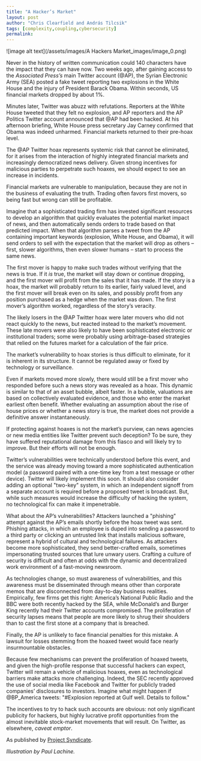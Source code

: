 ```yaml
---
title: "A Hacker’s Market"
layout: post
author: "Chris Clearfield and András Tilcsik" 
tags: [complexity,coupling,cybersecurity] 
permalink: 
---
```


![image alt text](/assets/images/A Hackers Market_images/image_0.png)

Never in the history of written communication could 140 characters have the impact that they can have now. Two weeks ago, after gaining access to the *Associated Press’s* main Twitter account (@AP), the Syrian Electronic Army (SEA) posted a fake tweet reporting two explosions in the White House and the injury of President Barack Obama. Within seconds, US financial markets dropped by about 1%.

Minutes later, Twitter was abuzz with refutations. Reporters at the White House tweeted that they felt no explosion, and AP reporters and the AP Politics Twitter account announced that @AP had been hacked. At his afternoon briefing, White House press secretary Jay Carney confirmed that Obama was indeed unharmed. Financial markets returned to their pre-hoax level.

The @AP Twitter hoax represents systemic risk that cannot be eliminated, for it arises from the interaction of highly integrated financial markets and increasingly democratized news delivery. Given strong incentives for malicious parties to perpetrate such hoaxes, we should expect to see an increase in incidents.

Financial markets are vulnerable to manipulation, because they are not in the business of evaluating the truth. Trading often favors first movers, so being fast but wrong can still be profitable.

Imagine that a sophisticated trading firm has invested significant resources to develop an algorithm that quickly evaluates the potential market impact of news, and then automatically sends orders to trade based on that predicted impact. When that algorithm parses a tweet from the AP containing important keywords (explosion, White House, and Obama), it will send orders to sell with the expectation that the market will drop as others – first, slower algorithms, then even slower humans – start to process the same news.

The first mover is happy to make such trades without verifying that the news is true. If it *is* true, the market will stay down or continue dropping, and the first mover will profit from the sales that it has made. If the story is a hoax, the market will probably return to its earlier, fairly valued level, and the first mover will break even on its sales, and possibly profit from any position purchased as a hedge when the market was down. The first mover’s algorithm worked, regardless of the story’s veracity.

The likely losers in the @AP Twitter hoax were later movers who did not react quickly to the news, but reacted instead to the market’s movement. These late movers were also likely to have been sophisticated electronic or institutional traders; some were probably using arbitrage-based strategies that relied on the futures market for a calculation of the fair price.

The market’s vulnerability to hoax stories is thus difficult to eliminate, for it is inherent in its structure. It cannot be regulated away or fixed by technology or surveillance.

Even if markets moved more slowly, there would still be a first mover who responded before such a news story was revealed as a hoax. This dynamic is similar to that of an asset bubble, albeit faster. In a bubble, valuations are based on collectively evaluated evidence, and those who enter the market earliest often benefit. Whether evaluating an assumption about the rise of house prices or whether a news story is true, the market does not provide a definitive answer instantaneously.

If protecting against hoaxes is not the market’s purview, can news agencies or new media entities like Twitter prevent such deception? To be sure, they have suffered reputational damage from this fiasco and will likely try to improve. But their efforts will not be enough.

Twitter’s vulnerabilities were technically understood before this event, and the service was already moving toward a more sophisticated authentication model (a password paired with a one-time key from a text message or other device). Twitter will likely implement this soon. It should also consider adding an optional "two-key" system, in which an independent signoff from a separate account is required before a proposed tweet is broadcast. But, while such measures would increase the difficulty of hacking the system, no technological fix can make it impenetrable.

What about the AP’s vulnerabilities? Attackers launched a "phishing" attempt against the AP’s emails shortly before the hoax tweet was sent. Phishing attacks, in which an employee is duped into sending a password to a third party or clicking an untrusted link that installs malicious software, represent a hybrid of cultural and technological failures. As attackers become more sophisticated, they send better-crafted emails, sometimes impersonating trusted sources that lure unwary users. Crafting a culture of security is difficult and often at odds with the dynamic and decentralized work environment of a fast-moving newsroom.

As technologies change, so must awareness of vulnerabilities, and this awareness must be disseminated through means other than corporate memos that are disconnected from day-to-day business realities. Empirically, few firms get this right: America’s National Public Radio and the BBC were both recently hacked by the SEA, while McDonald’s and Burger King recently had their Twitter accounts compromised. The proliferation of security lapses means that people are more likely to shrug their shoulders than to cast the first stone at a company that is breached.

Finally, the AP is unlikely to face financial penalties for this mistake. A lawsuit for losses stemming from the hoaxed tweet would face nearly insurmountable obstacles.

Because few mechanisms can prevent the proliferation of hoaxed tweets, and given the high-profile response that successful hackers can expect, Twitter will remain a vehicle of malicious hoaxes, even as technological barriers make attacks more challenging. Indeed, the SEC recently approved the use of social media like Facebook and Twitter for publicly traded companies’ disclosures to investors. Imagine what might happen if @BP_America tweets: "#Explosion reported at Gulf well. Details to follow."

The incentives to try to hack such accounts are obvious: not only significant publicity for hackers, but highly lucrative profit opportunities from the almost inevitable stock-market movements that will result. On Twitter, as elsewhere, *caveat emptor*.

As published by [Project Syndicate](http://www.project-syndicate.org/commentary/financial-markets--inevitable-vulnerability-to-twitter-hoaxes-by-chris-clearfield-and-andr-s-tilcsik).

*Illustration by Paul Lachine.*

